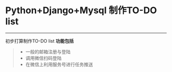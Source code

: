# Python+Django+Mysql 制作TO-DO list

---

初步打算制作TO-DO list
**功能包括**
> * 一般的邮箱注册与登陆
> * 调用微信扫码登陆
> * 在微信上利用服务号进行任务推送
